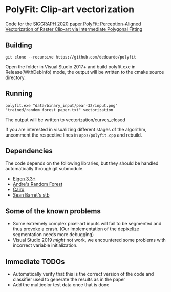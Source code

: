 # PolyFit: Clip-art vectorization
Code for the [SIGGRAPH 2020 paper PolyFit: Perception-Aligned Vectorization of Raster Clip-art via Intermediate Polygonal Fitting](http://www.cs.ubc.ca/labs/imager/tr/2020/ClipArtVectorization/)

## Building
`git clone --recursive https://github.com/dedoardo/polyfit`

Open the folder in Visual Studio 2017+ and build polyfit.exe in Release(WithDebInfo) mode, the output will be written to the cmake source directory.

## Running
`polyfit.exe "data/binary_input/pear-32/input.png" "trained/random_forest_paper.txt" vectorization`

The output will be written to vectorization/curves_closed

If you are interested in visualizing different stages of the algorithm, uncomment the respective lines in `apps/polyfit.cpp` and rebuild.

## Dependencies
The code depends on the following libraries, but they should be handled automatically through git submodule.
- [Eigen 3.3+](http://eigen.tuxfamily.org/index.php?title=Main_Page)
- [Andre's Random Forest](https://github.com/bjoern-andres/random-forest)
- [Cairo](https://cairographics.org/download/)
- [Sean Barret's stb](https://github.com/nothings/stb)

## Some of the known problems
- Some extremely complex pixel-art inputs will fail to be segmented and thus provoke a crash. (Our implementation of the depixelize segmentation needs more debugging) 
- Visual Studio 2019 *might* not work, we encountered some problems with incorrect variable initialization.

## Immediate TODOs
- Automatically verify that this is the correct version of the code and classifier used to generate the results as in the paper
- Add the multicolor test data once that is done

